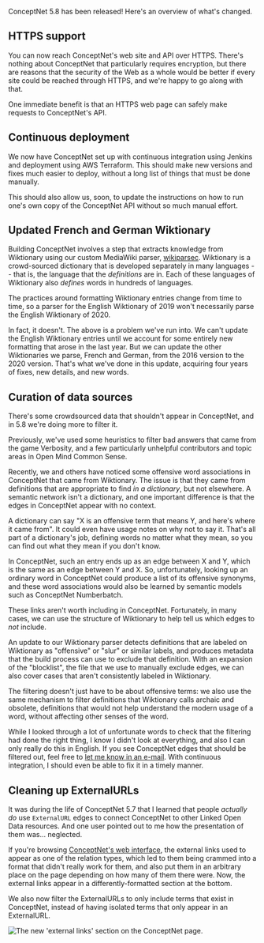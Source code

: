 <!--
.. title: ConceptNet 5.8
.. slug: conceptnet-58
.. date: 2020-05-14 13:20:00 UTC-04:00
.. tags: ConceptNet, Releases
.. category:
.. link:
.. description:
.. type: text
-->

ConceptNet 5.8 has been released! Here's an overview of what's changed.

## HTTPS support

You can now reach ConceptNet's web site and API over HTTPS. There's nothing
about ConceptNet that particularly requires encryption, but there are reasons
that the security of the Web as a whole would be better if every site could be
reached through HTTPS, and we're happy to go along with that.

One immediate benefit is that an HTTPS web page can safely make requests to
ConceptNet's API.

## Continuous deployment

We now have ConceptNet set up with continuous integration using Jenkins and
deployment using AWS Terraform. This should make new versions and fixes much
easier to deploy, without a long list of things that must be done manually.

This should also allow us, soon, to update the instructions on how to run one's
own copy of the ConceptNet API without so much manual effort.

## Updated French and German Wiktionary

Building ConceptNet involves a step that extracts knowledge from Wiktionary
using our custom MediaWiki parser, [wikiparsec][]. Wiktionary is a
crowd-sourced dictionary that is developed separately in many languages -- that
is, the language that the _definitions_ are in. Each of these languages of
Wiktionary also _defines_ words in hundreds of languages.

[wikiparsec]: https://github.com/LuminosoInsight/wikiparsec

The practices around formatting Wiktionary entries change from time to time, so
a parser for the English Wiktionary of 2019 won't necessarily parse the English
Wiktionary of 2020.

In fact, it doesn't. The above is a problem we've run into. We can't update the
English Wiktionary entries until we account for some entirely new formatting
that arose in the last year. But we can update the other Wiktionaries we parse,
French and German, from the 2016 version to the 2020 version. That's what we've
done in this update, acquiring four years of fixes, new details, and new words.

## Curation of data sources

There's some crowdsourced data that shouldn't appear in ConceptNet, and in 5.8
we're doing more to filter it.

Previously, we've used some heuristics to filter bad answers that came from the
game Verbosity, and a few particularly unhelpful contributors and topic areas
in Open Mind Common Sense.

Recently, we and others have noticed some offensive word associations in
ConceptNet that came from Wiktionary. The issue is that they came from
definitions that are appropriate to find _in a dictionary_, but not elsewhere.
A semantic network isn't a dictionary, and one important difference is that the
edges in ConceptNet appear with no context.

A dictionary can say "X is an offensive term that means Y, and here's where it
came from". It could even have usage notes on why not to say it. That's all
part of a dictionary's job, defining words no matter what they mean, so you can
find out what they mean if you don't know.

In ConceptNet, such an entry ends up as an edge between X and Y, which is the
same as an edge between Y and X. So, unfortunately, looking up an ordinary word
in ConceptNet could produce a list of its offensive synonyms, and these word
associations would also be learned by semantic models such as ConceptNet
Numberbatch.

These links aren't worth including in ConceptNet. Fortunately, in many cases,
we can use the structure of Wiktionary to help tell us which edges to _not_
include.

An update to our Wiktionary parser detects definitions that are labeled on
Wiktionary as "offensive" or "slur" or similar labels, and produces metadata
that the build process can use to exclude that definition. With an expansion of
the "blocklist", the file that we use to manually exclude edges, we can also
cover cases that aren't consistently labeled in Wiktionary.

The filtering doesn't just have to be about offensive terms: we also use the
same mechanism to filter definitions that Wiktionary calls archaic and
obsolete, definitions that would not help understand the modern usage of a
word, without affecting other senses of the word.

While I looked through a lot of unfortunate words to check that the filtering
had done the right thing, I know I didn't look at everything, and also I can
only really do this in English. If you see ConceptNet edges that should be
filtered out, feel free to [let me know in an
e-mail](mailto:rspeer@luminoso.com). With continuous integration, I should even
be able to fix it in a timely manner.

## Cleaning up ExternalURLs

It was during the life of ConceptNet 5.7 that I learned that people _actually
do_ use `ExternalURL` edges to connect ConceptNet to other Linked Open Data
resources. And one user pointed out to me how the presentation of them was...
neglected.

If you're browsing [ConceptNet's web interface][conceptnet], the external links
used to appear as one of the relation types, which led to them being crammed
into a format that didn't really work for them, and also put them in an
arbitrary place on the page depending on how many of them there were. Now, the
external links appear in a differently-formatted section at the bottom.

We also now filter the ExternalURLs to only include terms that exist in
ConceptNet, instead of having isolated terms that only appear in an
ExternalURL.


[conceptnet]: http://conceptnet.io

<img src="/2020/05/external-links.png" alt="The new 'external links' section on the ConceptNet page.">
